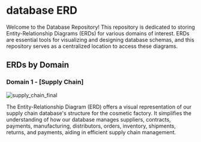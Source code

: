 # database ERD

Welcome to the Database Repository! This repository is dedicated to storing Entity-Relationship Diagrams (ERDs) for various domains of interest. ERDs are essential tools for visualizing and designing database schemas, and this repository serves as a centralized location to access these diagrams.

## ERDs by Domain

### Domain 1 - [Supply Chain]
![supply_chain_final](https://github.com/jiaqiwangdata/database/assets/91340312/77576597-c8f0-4100-81ac-25f077b25351)


The Entity-Relationship Diagram (ERD) offers a visual representation of our supply chain database's structure for the cosmetic factory. It simplifies the understanding of how our database manages suppliers, contracts, payments, manufacturing, distributors, orders, inventory, shipments, returns, and payments, aiding in efficient supply chain management.
